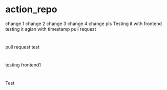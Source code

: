 # action_repo
change 1
change 2
change 3
change 4
change pls
Testing it with frontend
testing it agian with timestamp
pull request
#
pull request test
#
testing frontend1 
#
Test
